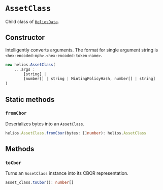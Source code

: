 # `AssetClass`

Child class of [`HeliosData`](./heliosdata.md).

## Constructor

Intelligently converts arguments. The format for single argument string is `<hex-encoded-mph>.<hex-encoded-token-name>`.

```ts
new helios.AssetClass(
    ...args : 
        [string] | 
        [number[] | string | MintingPolicyHash, number[] | string]
)
```

## Static methods

### `fromCbor`

Deserializes bytes into an `AssetClass`.

```ts
helios.AssetClass.fromCbor(bytes: []number): helios.AssetClass
```

## Methods

### `toCbor`

Turns an `AssetClass` instance into its CBOR representation.

```ts
asset_class.toCbor(): number[]
```